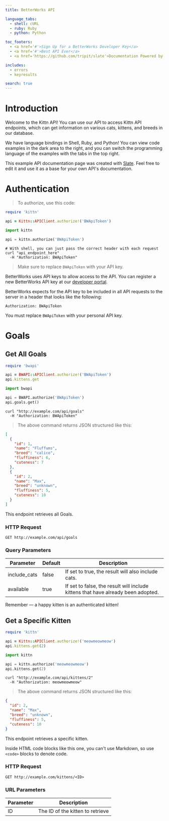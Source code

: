 ```yaml
---
title: BetterWorks API

language_tabs:
  - shell: cURL
  - ruby: Ruby
  - python: Python

toc_footers:
  - <a href='#'>Sign Up for a BetterWorks Developer Key</a>
  - <a href='#'>Best API Ever</a>
  - <a href='https://github.com/tripit/slate'>Documentation Powered by Slate</a>

includes:
  - errors
  - keyresults

search: true
---
```


# Introduction

Welcome to the Kittn API! You can use our API to access Kittn API endpoints, which can get information on various cats, kittens, and breeds in our database.

We have language bindings in Shell, Ruby, and Python! You can view code examples in the dark area to the right, and you can switch the programming language of the examples with the tabs in the top right.

This example API documentation page was created with [Slate](https://github.com/tripit/slate). Feel free to edit it and use it as a base for your own API's documentation.

# Authentication

> To authorize, use this code:

```ruby
require 'kittn'

api = Kittn::APIClient.authorize!('BWApiToken')
```

```python
import kittn

api = kittn.authorize('BWApiToken')
```

```shell
# With shell, you can just pass the correct header with each request
curl "api_endpoint_here"
  -H "Authorization: BWApiToken"
```

> Make sure to replace `BWApiToken` with your API key.

BetterWorks uses API keys to allow access to the API. You can register a new BetterWorks API key at our [developer portal](http://example.com/developers).

BetterWorks expects for the API key to be included in all API requests to the server in a header that looks like the following:

`Authorization: BWApiToken`

<aside class="notice">
You must replace <code>BWApiToken</code> with your personal API key.
</aside>

# Goals

## Get All Goals

```ruby
require 'bwapi'

api = BWAPI::APIClient.authorize!('BWApiToken')
api.kittens.get
```

```python
import bwapi

api = BWAPI.authorize('BWApiToken')
api.goals.get()
```

```shell
curl "http://example.com/api/goals"
  -H "Authorization: BWApiToken"
```

> The above command returns JSON structured like this:

```json
[
  {
    "id": 1,
    "name": "Fluffums",
    "breed": "calico",
    "fluffiness": 6,
    "cuteness": 7
  },
  {
    "id": 2,
    "name": "Max",
    "breed": "unknown",
    "fluffiness": 5,
    "cuteness": 10
  }
]
```

This endpoint retrieves all Goals.

### HTTP Request

`GET http://example.com/api/goals`

### Query Parameters

Parameter | Default | Description
--------- | ------- | -----------
include_cats | false | If set to true, the result will also include cats.
available | true | If set to false, the result will include kittens that have already been adopted.

<aside class="success">
Remember — a happy kitten is an authenticated kitten!
</aside>

## Get a Specific Kitten

```ruby
require 'kittn'

api = Kittn::APIClient.authorize!('meowmeowmeow')
api.kittens.get(2)
```

```python
import kittn

api = kittn.authorize('meowmeowmeow')
api.kittens.get(2)
```

```shell
curl "http://example.com/api/kittens/2"
  -H "Authorization: meowmeowmeow"
```

> The above command returns JSON structured like this:

```json
{
  "id": 2,
  "name": "Max",
  "breed": "unknown",
  "fluffiness": 5,
  "cuteness": 10
}
```

This endpoint retrieves a specific kitten.

<aside class="warning">Inside HTML code blocks like this one, you can't use Markdown, so use <code>&lt;code&gt;</code> blocks to denote code.</aside>

### HTTP Request

`GET http://example.com/kittens/<ID>`

### URL Parameters

Parameter | Description
--------- | -----------
ID | The ID of the kitten to retrieve

